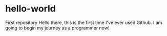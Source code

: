 # hello-world
First repository
Hello there, this is the first time I've ever used Github. I am going to begin my journey as a programmer now!
